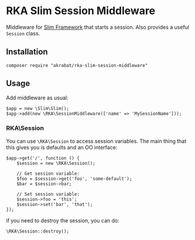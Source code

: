 # RKA Slim Session Middleware

Middleware for [Slim Framework][1] that starts a session. Also provides a useful `Session` class.

## Installation

    composer require "akrabat/rka-slim-session-middleware"

## Usage

Add middleware as usual:

    $app = new \Slim\Slim();
    $app->add(new \RKA\SessionMiddleware(['name' => 'MySessionName']));


### RKA\Session

You can use `\RKA\Session` to access session variables. The main thing that this gives you is defaults and an OO interface:

    $app->get('/', function () {
        $session = new \RKA\Session();

        // Get session variable:
        $foo = $session->get('foo', 'some-default');
        $bar = $session->bar;

        // Set session variable:
        $session->foo = 'this';
        $session->set('bar', 'that');
    });


if you need to destroy the session, you can do:

    \RKA\Session::destroy();


[1]: http://www.slimframework.com/
